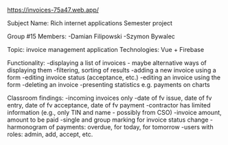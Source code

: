 https://invoices-75a47.web.app/

Subject Name: Rich internet applications
Semester project

Group #15
Members:
-Damian Filipowski
-Szymon Bywalec

Topic: invoice management application
Technologies: Vue + Firebase

Functionality:
-displaying a list of invoices - maybe alternative ways of displaying them
-filtering, sorting of results
-adding a new invoice using a form
-editing invoice status (acceptance, etc.)
-editing an invoice using the form
-deleting an invoice
-presenting statistics e.g. payments on charts

Classroom findings:
-incoming invoices only
-date of fv issue, date of fv entry, date of fv acceptance, date of fv payment
-contractor has limited information (e.g., only TIN and name - possibly from CSO)
-invoice amount, amount to be paid
-single and group marking for invoice status change
-harmonogram of payments: overdue, for today, for tomorrow
-users with roles: admin, add, accept, etc.


